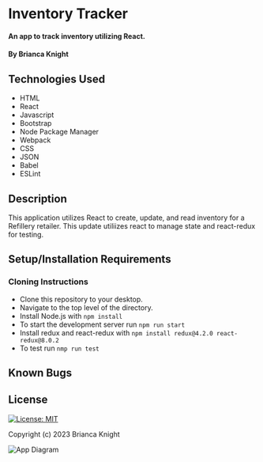 # Inventory Tracker

#### An app to track inventory utilizing React.

#### By Brianca Knight

## Technologies Used

* HTML
* React
* Javascript
* Bootstrap
* Node Package Manager
* Webpack
* CSS
* JSON
* Babel
* ESLint

## Description

This application utilizes React to create, update, and read inventory for a Refillery retailer. This update utiliizes react to manage state and react-redux for testing. 

## Setup/Installation Requirements

### Cloning Instructions
* Clone this repository to your desktop.
* Navigate to the top level of the directory. 
* Install Node.js with `npm install`
* To start the development server run `npm run start`
* Install redux and react-redux with `npm install redux@4.2.0 react-redux@8.0.2`
* To test run `nmp run test`


## Known Bugs


## License

[![License: MIT](https://img.shields.io/badge/License-MIT-yellow.svg)](https://opensource.org/licenses/MIT)

Copyright (c) 2023 Brianca Knight

![App Diagram](src/images/Inventory-Tracker.jpeg)

 